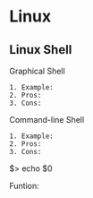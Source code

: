 Linux
===

Linux Shell
---

Graphical Shell

	1. Example:
	2. Pros:
	3. Cons:

Command-line Shell

	1. Example:
	2. Pros:
	3. Cons:

$> echo $0

Funtion:



